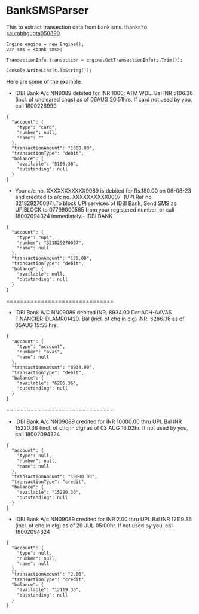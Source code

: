 # BankSMSParser
This to extract transection data from bank sms. thanks to [saurabhgupta050890](https://github.com/saurabhgupta050890/transaction-sms-parser).

```
Engine engine = new Engine();
var sms = <bank sms>;

TransactionInfo transection = engine.GetTransactionInfo(s.Trim());

Console.WriteLine(t.ToString());
```

Here are some of the example.

* IDBI Bank A/c NN9089 debited for INR 1000; ATM WDL. Bal INR 5106.36 (incl. of uncleared chqs) as of 06AUG 20:51hrs. If card not used by you, call 1800226999
```
{
  "account": {
    "type": "card",
    "number": null,
    "name": ""
  },
  "transactionAmount": "1000.00",
  "transactionType": "debit",
  "balance": {
    "available": "5106.36",
    "outstanding": null
  }
}
```
* Your a/c no. XXXXXXXXXXX9089 is debited for Rs.180.00 on 06-08-23 and credited to a/c no. XXXXXXXXXX0007  (UPI Ref no 321829270097).To block UPI services of IDBI Bank, Send SMS as UPIBLOCK <type your mobile no> to 07799000565 from your registered number, or call 18002094324 immediately.- IDBI BANK
```
{
  "account": {
    "type": "upi",
    "number": "321829270097",
    "name": null
  },
  "transactionAmount": "180.00",
  "transactionType": "debit",
  "balance": {
    "available": null,
    "outstanding": null
  }
}
```

===============================

* IDBI Bank A/C NN09089 debited INR. 8934.00 Det:ACH-AAVAS FINANCIER-DLAMR01420. Bal (incl. of chq in clg) INR. 6286.36 as of 05AUG 15:55 hrs.
```
{
  "account": {
    "type": "account",
    "number": "avas",
    "name": null
  },
  "transactionAmount": "8934.00",
  "transactionType": "debit",
  "balance": {
    "available": "6286.36",
    "outstanding": null
  }
}
```

===============================

* IDBI Bank A/c NN09089 credited for INR 10000.00 thru UPI. Bal INR 15220.36 (incl. of chq in clg) as of 03 AUG 16:02hr. If not used by you, call 18002094324
```
{
  "account": {
    "type": null,
    "number": null,
    "name": null
  },
  "transactionAmount": "10000.00",
  "transactionType": "credit",
  "balance": {
    "available": "15220.36",
    "outstanding": null
  }
}
```
* IDBI Bank A/c NN09089 credited for INR 2.00 thru UPI. Bal INR 12119.36 (incl. of chq in clg) as of 29 JUL 05:00hr. If not used by you, call 18002094324
```
{
  "account": {
    "type": null,
    "number": null,
    "name": null
  },
  "transactionAmount": "2.00",
  "transactionType": "credit",
  "balance": {
    "available": "12119.36",
    "outstanding": null
  }
}
```
